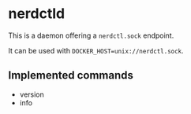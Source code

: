 # nerdctld

This is a daemon offering a `nerdctl.sock` endpoint.

It can be used with `DOCKER_HOST=unix://nerdctl.sock`.

## Implemented commands

* version
* info
